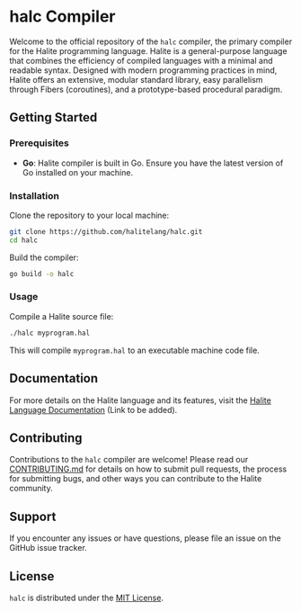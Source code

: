 # halc Compiler

Welcome to the official repository of the `halc` compiler, the primary compiler for the Halite programming language. Halite is a general-purpose language that combines the efficiency of compiled languages with a minimal and readable syntax. Designed with modern programming practices in mind, Halite offers an extensive, modular standard library, easy parallelism through Fibers (coroutines), and a prototype-based procedural paradigm.

## Getting Started

### Prerequisites

- **Go**: Halite compiler is built in Go. Ensure you have the latest version of Go installed on your machine.

### Installation

Clone the repository to your local machine:

```bash
git clone https://github.com/halitelang/halc.git
cd halc
```

Build the compiler:

```bash
go build -o halc
```

### Usage

Compile a Halite source file:

```bash
./halc myprogram.hal
```

This will compile `myprogram.hal` to an executable machine code file.

## Documentation

For more details on the Halite language and its features, visit the [Halite Language Documentation](#) (Link to be added).

## Contributing

Contributions to the `halc` compiler are welcome! Please read our [CONTRIBUTING.md](CONTRIBUTING.md) for details on how to submit pull requests, the process for submitting bugs, and other ways you can contribute to the Halite community.

## Support

If you encounter any issues or have questions, please file an issue on the GitHub issue tracker.

## License

`halc` is distributed under the [MIT License](LICENSE).
